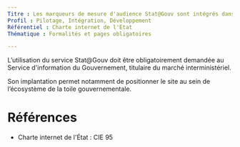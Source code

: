 ```yaml
---
Titre : Les marqueurs de mesure d'audience Stat@Gouv sont intégrés dans toutes les pages.
Profil : Pilotage, Intégration, Développement
Référentiel : Charte internet de l'État
Thématique : Formalités et pages obligatoires

---
```


L’utilisation du service Stat@Gouv doit être obligatoirement demandée au Service d'information du Gouvernement, titulaire du marché interministériel. 

Son implantation permet notamment de positionner le site au sein de l’écosystème de la toile gouvernementale.

# Références

* Charte internet de l'État : CIE 95
